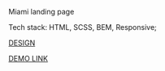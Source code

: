 Miami landing page

Tech stack: HTML, SCSS, BEM, Responsive;

[DESIGN](https://www.figma.com/file/nHz8bflIwJaWP3P99vKTH5/miami_home_new?node-id=16033%3A3)

[DEMO LINK](https://tkachukione.github.io/layout_miami/)
